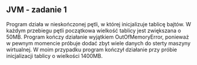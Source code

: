 ## JVM - zadanie 1
Program działa w nieskończonej pętli, w której inicjalizuje tablicę bajtów. W każdym przebiegu pętli początkowa wielkość tablicy jest zwiększana o 50MB.
Program kończy działanie wyjątkiem OutOfMemoryError, ponieważ w pewnym momencie próbuje dodać zbyt wiele danych do sterty maszyny wirtualnej. W moim przypadku program kończył działanie przy próbie inicjalizacji tablicy o wielkości 1400MB.